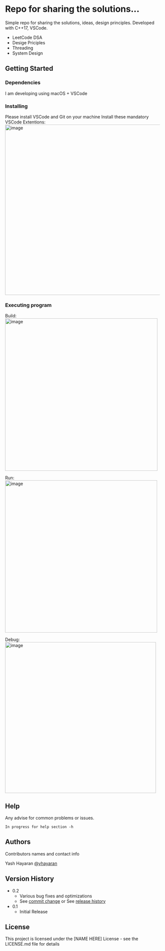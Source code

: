 # Repo for sharing the solutions... 

Simple repo for sharing the solutions, ideas, design principles. Developed with C++17, VSCode. 
- LeetCode DSA
- Desige Priciples
- Threading
- System Design 


## Getting Started

### Dependencies

I am developing using macOS + VSCode

### Installing

Please install VSCode and Git on your machine
Install these mandatory VSCode Extentions:
<img width="554" alt="image" src="https://github.com/user-attachments/assets/2641bcc2-cce9-475a-bfd5-abba88f69679">

### Executing program
Build: 
<img width="496" alt="image" src="https://github.com/user-attachments/assets/1ff8d62e-275d-4efe-b960-42d4464c23fb">

Run: 
<img width="495" alt="image" src="https://github.com/user-attachments/assets/13a2fa12-1cfb-4e7c-b67f-17c3cb94d192">

Debug:
<img width="491" alt="image" src="https://github.com/user-attachments/assets/3e780e21-7d06-4876-baf9-b11ad00e0b0c">


## Help

Any advise for common problems or issues.
```
In progress for help section -h
```

## Authors

Contributors names and contact info

Yash Hayaran
[@yhayaran](https://twitter.com/yhayaran)

## Version History

* 0.2
    * Various bug fixes and optimizations
    * See [commit change]() or See [release history]()
* 0.1
    * Initial Release

## License

This project is licensed under the [NAME HERE] License - see the LICENSE.md file for details
